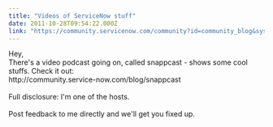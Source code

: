 ```yaml
---
title: "Videos of ServiceNow stuff"
date: 2011-10-28T09:54:22.000Z
link: "https://community.servicenow.com/community?id=community_blog&sys_id=21bcaa25dbd0dbc01dcaf3231f9619a8"
---
```

<p>Hey,<br />There's a video podcast going on, called snappcast - shows some cool stuffs. Check it out:<br />http://community.service-now.com/blog/snappcast<br /><br />Full disclosure: I'm one of the hosts.<br /><br />Post feedback to me directly and we'll get you fixed up.</p>
